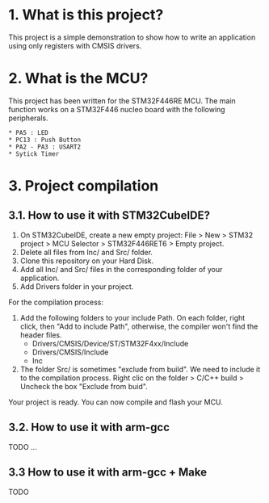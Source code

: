 # 1. What is this project?
This project is a simple demonstration to show how to write an application using only registers with CMSIS drivers.

# 2. What is the MCU?
This project has been written for the STM32F446RE MCU. The main function works on a STM32F446 nucleo board with the following peripherals.

	* PA5 : LED
	* PC13 : Push Button
	* PA2 - PA3 : USART2
	* Sytick Timer

# 3. Project compilation
## 3.1. How to use it with STM32CubeIDE?
1. On STM32CubeIDE, create a new empty project: File > New > STM32 project > MCU Selector > STM32F446RET6 > Empty project.
2. Delete all files from Inc/ and Src/ folder.
3. Clone this repository on your Hard Disk.
4. Add all Inc/ and Src/ files in the corresponding folder of your application.
5. Add Drivers folder in your project.

For the compilation process:
1. Add the following folders to your include Path. On each folder, right click, then "Add to include Path", otherwise, the compiler won't find the header files.
	* Drivers/CMSIS/Device/ST/STM32F4xx/Include
	* Drivers/CMSIS/Include
	* Inc
2. The folder Src/ is sometimes "exclude from build". We need to include it to the compilation process. Right clic on the folder > C/C++ build > Uncheck the box "Exclude from buid".

Your project is ready. You can now compile and flash your MCU.

## 3.2. How to use it with arm-gcc
TODO ...

## 3.3 How to use it with arm-gcc + Make
TODO
 
